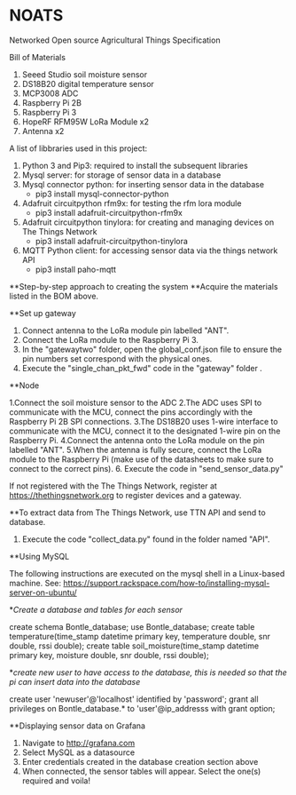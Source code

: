 # NOATS
Networked Open source Agricultural Things Specification

Bill of Materials
1. Seeed Studio soil moisture sensor
2. DS18B20 digital temperature sensor
3. MCP3008 ADC
4. Raspberry Pi 2B
5. Raspberry Pi 3
6. HopeRF RFM95W LoRa Module x2
7. Antenna x2

A list of libbraries used in this project:
1. Python 3 and Pip3: required to install the subsequent libraries
2. Mysql server: for storage of sensor data in a database
3. Mysql connector python: for inserting sensor data in the database
      - pip3 install mysql-connector-python
4. Adafruit circuitpython rfm9x: for testing the rfm lora module
      - pip3 install adafruit-circuitpython-rfm9x
5. Adafruit circuitpython tinylora: for creating and managing devices on The Things Network 
      - pip3 install adafruit-circuitpython-tinylora
6. MQTT Python client: for accessing sensor data via the things network API
      - pip3 install paho-mqtt



**Step-by-step approach to creating the system
**Acquire the materials listed in the BOM above.

**Set up gateway

1. Connect antenna to the LoRa module pin labelled "ANT".
2. Connect the LoRa module to the Raspberry Pi 3.
3. In the "gatewaytwo" folder, open the global_conf.json file to ensure the pin numbers set correspond with the physical ones.
4. Execute the "single_chan_pkt_fwd" code in the "gateway" folder .


**Node

1.Connect the soil moisture sensor to the ADC
2.The ADC uses SPI to communicate with the MCU, connect the pins accordingly with the Raspberry Pi 2B SPI connections.
3.The DS18B20 uses 1-wire interface to communicate with the MCU, connect it to the designated 1-wire pin on the Raspberry Pi.
4.Connect the antenna onto the LoRa module on the pin labelled "ANT".
5.When the antenna is fully secure, connect the LoRa module to the Raspberry Pi (make use of the datasheets to make sure to connect to the correct pins).
6. Execute the code in "send_sensor_data.py"

If not registered with the The Things Network, register at https://thethingsnetwork.org to register devices and a gateway.

**To extract data from The Things Network, use TTN API and send to database.

1. Execute the code "collect_data.py" found in the folder named "API".

**Using MySQL

The following instructions are executed on the mysql shell in a Linux-based machine. 
See: https://support.rackspace.com/how-to/installing-mysql-server-on-ubuntu/

**Create a database and tables for each sensor*

create schema Bontle_database;
use Bontle_database;
create table temperature(time_stamp datetime primary key, temperature double, snr double, rssi double);
create table soil_moisture(time_stamp datetime primary key, moisture double, snr double, rssi double);

**create new user to have access to the database, this is needed so that the pi can insert data into the database*

create user 'newuser'@'localhost' identified by 'password';
grant all privileges on Bontle_database.* to 'user'@ip_addresss with grant option; 

**Displaying sensor data on Grafana

1. Navigate to http://grafana.com
2. Select MySQL as a datasource
3. Enter credentials created in the database creation section above
4. When connected, the sensor tables will appear. Select the one(s) required and voila!
